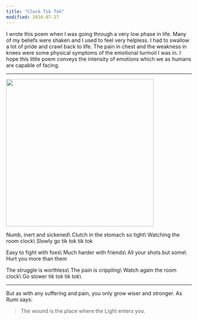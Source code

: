 ```yaml
---
title: "Clock Tik Tok"
modified: 2016-07-27
---
```

I wrote this poem when I was going through a very low phase in life.
Many of my beliefs were shaken and I used to feel very helpless. I had to swallow a lot of pride and crawl 
back to life. The pain in chest and the weakness in knees were some physical symptoms of the emotional turmoil I was in.
I hope this little poem conveys the intensity of emotions which we as humans are capable of facing.

---

<img style="float: center; width: 400px;" src="{{ site.url }}/images/dark_clock.jpg"/>

<!-- <img src="{{ site.url }}/img/dark_clock.jpg" alt="Drawing" style="width: 500px;"/> -->

Numb, inert and sickened\\
Clutch in the stomach so tight\\
Watching the room clock\\
Slowly go tik tok tik tok

Easy to fight with foes\\
Much harder with friends\\
All your shots but some\\
Hurt you more than them

The struggle is worthless\\
The pain is crippling\\
Watch again the room clock\\
Go slower tik tok tik tok\\

---
But as with any suffering and pain, you only grow wiser and stronger. As Rumi says:

>The wound is the place where the Light enters you.